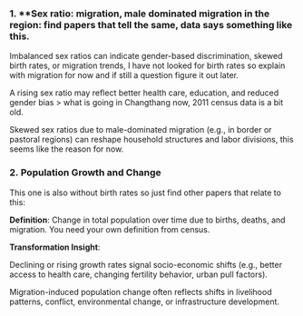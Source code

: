 ### 1. **Sex ratio: migration, male dominated migration in the region: find papers that tell the same, data says something like this. 

Imbalanced sex ratios can indicate gender-based discrimination, skewed birth rates, or migration trends, I have not looked for birth rates so explain with migration for now and if still a question figure it out later.  

A rising sex ratio may reflect better health care, education, and reduced gender bias > what is going in Changthang now, 2011 census data is a bit old. 

Skewed sex ratios due to male-dominated migration (e.g., in border or pastoral regions) can reshape household structures and labor divisions, this seems like the reason for now.

### 2. **Population Growth and Change**

This one is also without birth rates so just find other papers that relate to this: 

**Definition**: Change in total population over time due to births, deaths, and migration.
You need your own definition from census. 

**Transformation Insight**:

Declining or rising growth rates signal socio-economic shifts (e.g., better access to health care, changing fertility behavior, urban pull factors).

Migration-induced population change often reflects shifts in livelihood patterns, conflict, environmental change, or infrastructure development.

